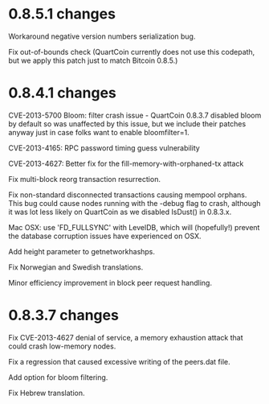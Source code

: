 0.8.5.1 changes
===============

Workaround negative version numbers serialization bug.

Fix out-of-bounds check (QuartCoin currently does not use this codepath, but we apply this
patch just to match Bitcoin 0.8.5.)

0.8.4.1 changes
===============

CVE-2013-5700 Bloom: filter crash issue - QuartCoin 0.8.3.7 disabled bloom by default so was 
unaffected by this issue, but we include their patches anyway just in case folks want to 
enable bloomfilter=1.

CVE-2013-4165: RPC password timing guess vulnerability

CVE-2013-4627: Better fix for the fill-memory-with-orphaned-tx attack

Fix multi-block reorg transaction resurrection.

Fix non-standard disconnected transactions causing mempool orphans.  This bug could cause 
nodes running with the -debug flag to crash, although it was lot less likely on QuartCoin 
as we disabled IsDust() in 0.8.3.x.

Mac OSX: use 'FD_FULLSYNC' with LevelDB, which will (hopefully!) prevent the database 
corruption issues have experienced on OSX.

Add height parameter to getnetworkhashps.

Fix Norwegian and Swedish translations.

Minor efficiency improvement in block peer request handling.


0.8.3.7 changes
===============

Fix CVE-2013-4627 denial of service, a memory exhaustion attack that could crash low-memory nodes.

Fix a regression that caused excessive writing of the peers.dat file.

Add option for bloom filtering.

Fix Hebrew translation.
